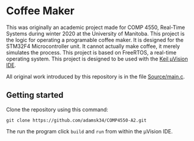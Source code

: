 # Coffee Maker

This was originally an academic project made for COMP 4550, Real-Time Systems during winter 2020 at the University of Manitoba. This project is the logic for operating a programable coffee maker. It is designed for the STM32F4 Microcontroller unit. It cannot actually make coffee, it merely simulates the process. This project is based on FreeRTOS, a real-time operating system. This project is designed to be used with the [Keil µVision IDE](http://www2.keil.com/mdk5/uvision/).

All original work introduced by this repository is in the file [Source/main.c](Source/main.c).

## Getting started

Clone the repository using this command:
```
git clone https://github.com/adamsk34/COMP4550-A2.git
```

The run the program click `build` and `run` from within the µVision IDE.
